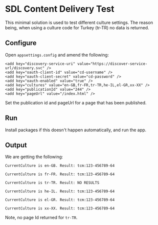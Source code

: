 # SDL Content Delivery Test

This minimal solution is used to test different culture settings.  The reason being, when using a culture code for Turkey (tr-TR) no data is returned.

## Configure

Open `appsettings.config` and amend the following:

```
<add key="discovery-service-uri" value="https://discover-service-url/discovery.svc" />
<add key="oauth-client-id" value="cd-username" />
<add key="oauth-client-secret" value="cd-password" />
<add key="oauth-enabled" value="true" />
<add key="cultures" value="en-GB,fr-FR,tr-TR,he-IL,el-GR,xx-XX" />
<add key="publicationId" value="244" />
<add key="pageUrl" value="/index.html" />
```

Set the publication id and pageUrl for a page that has been published.

## Run

Install packages if this doesn't happen automatically, and run the app.

## Output

We are getting the following:

```
CurrentCulture is en-GB. Result: tcm:123-456789-64

CurrentCulture is fr-FR. Result: tcm:123-456789-64

CurrentCulture is tr-TR. Result: NO RESULTS

CurrentCulture is he-IL. Result: tcm:123-456789-64

CurrentCulture is el-GR. Result: tcm:123-456789-64

CurrentCulture is xx-XX. Result: tcm:123-456789-64
```

Note, no page Id returned for `tr-TR`.
